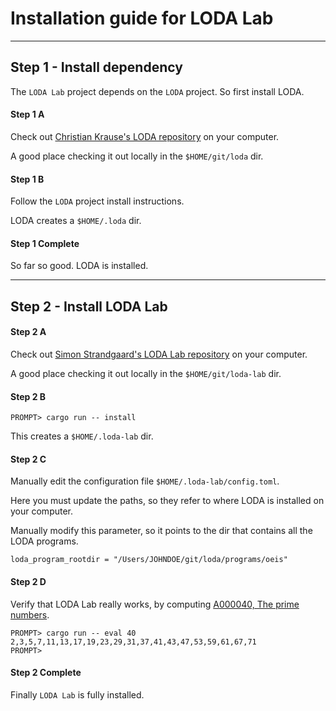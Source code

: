 # Installation guide for LODA Lab


---
## Step 1 - Install dependency

The `LODA Lab` project depends on the `LODA` project. So first install LODA.

#### Step 1 A

Check out [Christian Krause's LODA repository](https://github.com/ckrause/loda) on your computer.

A good place checking it out locally in the `$HOME/git/loda` dir.

#### Step 1 B

Follow the `LODA` project install instructions.

LODA creates a `$HOME/.loda` dir.

#### Step 1 Complete

So far so good. LODA is installed.

---

## Step 2 - Install LODA Lab

#### Step 2 A

Check out [Simon Strandgaard's LODA Lab repository](https://github.com/neoneye/loda-lab) on your computer.

A good place checking it out locally in the `$HOME/git/loda-lab` dir.

#### Step 2 B

```
PROMPT> cargo run -- install
```

This creates a `$HOME/.loda-lab` dir.

#### Step 2 C

Manually edit the configuration file `$HOME/.loda-lab/config.toml`.

Here you must update the paths, so they refer to where LODA is installed on your computer.

Manually modify this parameter, so it points to the dir that contains all the LODA programs.
```
loda_program_rootdir = "/Users/JOHNDOE/git/loda/programs/oeis"
```

#### Step 2 D

Verify that LODA Lab really works, by computing [A000040, The prime numbers](https://oeis.org/A000040).

```
PROMPT> cargo run -- eval 40
2,3,5,7,11,13,17,19,23,29,31,37,41,43,47,53,59,61,67,71
PROMPT>
```

#### Step 2 Complete

Finally `LODA Lab` is fully installed.

